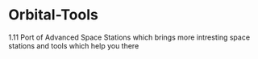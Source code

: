 # Orbital-Tools
1.11 Port of Advanced Space Stations which brings more intresting space stations and tools which help you there
